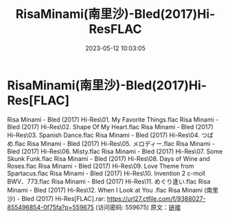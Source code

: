 ﻿---
title: RisaMinami(南里沙)-Bled(2017)Hi-ResFLAC
date: 2023-05-12 10:03:05
categories: 古典音乐、新世纪、纯音雅乐
tags: 纯音雅乐
---
# RisaMinami(南里沙)-Bled(2017)Hi-Res[FLAC]

Risa Minami - Bled (2017) Hi-Res\01. My
Favorite Things.flac
Risa Minami - Bled (2017) Hi-Res\02. Shape Of My Heart.flac
Risa Minami - Bled (2017) Hi-Res\03. Spanish Dance.flac
Risa Minami - Bled (2017) Hi-Res\04. つばめ.flac
Risa Minami - Bled (2017) Hi-Res\05. メロディー.flac
Risa Minami - Bled (2017) Hi-Res\06. Misty.flac
Risa Minami - Bled (2017) Hi-Res\07. Some Skunk Funk.flac
Risa Minami - Bled (2017) Hi-Res\08. Days of Wine and
Roses.flac
Risa Minami - Bled (2017) Hi-Res\09. Love Theme from
Spartacus.flac
Risa Minami - Bled (2017) Hi-Res\10. Invention 2 c-moll
BWV．773.flac
Risa Minami - Bled (2017) Hi-Res\11. めぐり逢い.flac
Risa Minami - Bled (2017) Hi-Res\12. When I Look at You
.flac
Risa Minami (南里沙) - Bled (2017) Hi-Res[FLAC].rar: https://url27.ctfile.com/f/9388027-855496854-0f75fa?p=559675
(访问密码: 559675)
原文：[链接](https://blog.sina.com.cn/s/blog_1647c7e76010311uc.html)